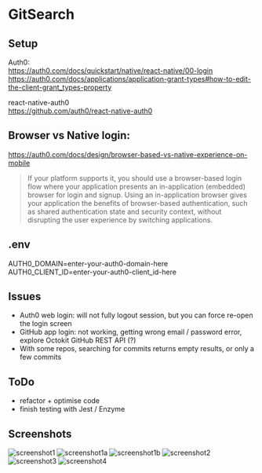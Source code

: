 # GitSearch

## Setup

Auth0:  
https://auth0.com/docs/quickstart/native/react-native/00-login  
https://auth0.com/docs/applications/application-grant-types#how-to-edit-the-client-grant_types-property

react-native-auth0  
https://github.com/auth0/react-native-auth0

## Browser vs Native login:

https://auth0.com/docs/design/browser-based-vs-native-experience-on-mobile

> If your platform supports it, you should use a browser-based login flow where your application presents an in-application (embedded) browser for login and signup. Using an in-application browser gives your application the benefits of browser-based authentication, such as shared authentication state and security context, without disrupting the user experience by switching applications.

## .env

AUTH0_DOMAIN=enter-your-auth0-domain-here  
AUTH0_CLIENT_ID=enter-your-auth0-client_id-here

## Issues

- Auth0 web login: will not fully logout session, but you can force re-open the login screen
- GitHub app login: not working, getting wrong email / password error, explore Octokit GitHub REST API (?)
- With some repos, searching for commits returns empty results, or only a few commits

## ToDo

- refactor + optimise code
- finish testing with Jest / Enzyme

## Screenshots

![screenshot1](https://user-images.githubusercontent.com/14052885/48672142-285b0980-eb86-11e8-9a4c-f6e2db9a4100.png)
![screenshot1a](https://user-images.githubusercontent.com/14052885/48672143-285b0980-eb86-11e8-8680-d698da78f702.png)
![screenshot1b](https://user-images.githubusercontent.com/14052885/48672144-28f3a000-eb86-11e8-9b9f-91421b30729a.png)
![screenshot2](https://user-images.githubusercontent.com/14052885/48672145-28f3a000-eb86-11e8-895f-bde3c11d0c0e.png)
![screenshot3](https://user-images.githubusercontent.com/14052885/48752082-ae3c9900-ecdb-11e8-9907-6f66d875704b.png)
![screenshot4](https://user-images.githubusercontent.com/14052885/48752083-aed52f80-ecdb-11e8-878c-acf1670ee386.png)
